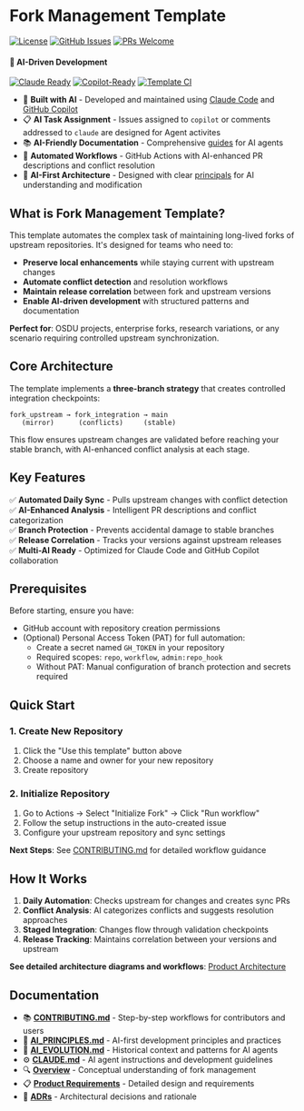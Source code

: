 # Fork Management Template

[![License](https://img.shields.io/badge/License-Apache%202.0-blue.svg)](https://opensource.org/licenses/Apache-2.0)
[![GitHub Issues](https://img.shields.io/github/issues/danielscholl-osdu/osdu-fork-template)](https://github.com/danielscholl-osdu/osdu-fork-template/issues)
[![PRs Welcome](https://img.shields.io/badge/PRs-welcome-brightgreen.svg)](https://github.com/danielscholl-osdu/osdu-fork-template/pulls)


#### 🤖 AI-Driven Development

[![Claude Ready](https://img.shields.io/badge/Claude%20Code-Ready-orange?logo=anthropic)](https://github.com/danielscholl/pr-generator-agent/blob/main/CLAUDE.md)
[![Copilot-Ready](https://img.shields.io/badge/Copilot%20Agent-Ready-8A2BE2?logo=github)](https://github.com/danielscholl-osdu/osdu-fork-template/blob/main/.github/copilot-instructions.md)
[![Template CI](https://img.shields.io/badge/Template%20CI-Active-green?logo=github)](https://github.com/danielscholl-osdu/osdu-fork-template/actions)


- 🤖 **Built with AI** - Developed and maintained using [Claude Code](CLAUDE.md) and [GitHub Copilot](.github/copilot-instructions.md)
- 📋 **AI Task Assignment** - Issues assigned to `copilot` or comments addressed to `claude` are designed for Agent activites
- 📚 **AI-Friendly Documentation** - Comprehensive [guides](CONTRIBUTING.md) for AI agents
- 🔄 **Automated Workflows** - GitHub Actions with AI-enhanced PR descriptions and conflict resolution
- 🎯 **AI-First Architecture** - Designed with clear [principals](AI_PRINCIPLES.md) for AI understanding and modification

## What is Fork Management Template?

This template automates the complex task of maintaining long-lived forks of upstream repositories. It's designed for teams who need to:

- **Preserve local enhancements** while staying current with upstream changes
- **Automate conflict detection** and resolution workflows
- **Maintain release correlation** between fork and upstream versions
- **Enable AI-driven development** with structured patterns and documentation

**Perfect for**: OSDU projects, enterprise forks, research variations, or any scenario requiring controlled upstream synchronization.

## Core Architecture

The template implements a **three-branch strategy** that creates controlled integration checkpoints:

```
fork_upstream → fork_integration → main
   (mirror)      (conflicts)     (stable)
```

This flow ensures upstream changes are validated before reaching your stable branch, with AI-enhanced conflict analysis at each stage.

## Key Features

✅ **Automated Daily Sync** - Pulls upstream changes with conflict detection  
✅ **AI-Enhanced Analysis** - Intelligent PR descriptions and conflict categorization  
✅ **Branch Protection** - Prevents accidental damage to stable branches  
✅ **Release Correlation** - Tracks your versions against upstream releases  
✅ **Multi-AI Ready** - Optimized for Claude Code and GitHub Copilot collaboration

## Prerequisites

Before starting, ensure you have:
- GitHub account with repository creation permissions
- (Optional) Personal Access Token (PAT) for full automation:
  - Create a secret named `GH_TOKEN` in your repository
  - Required scopes: `repo`, `workflow`, `admin:repo_hook`
  - Without PAT: Manual configuration of branch protection and secrets required

## Quick Start

### 1. Create New Repository
1. Click the "Use this template" button above
2. Choose a name and owner for your new repository
3. Create repository

### 2. Initialize Repository
1. Go to Actions → Select "Initialize Fork" → Click "Run workflow"
2. Follow the setup instructions in the auto-created issue
3. Configure your upstream repository and sync settings

**Next Steps**: See [CONTRIBUTING.md](CONTRIBUTING.md) for detailed workflow guidance

## How It Works

1. **Daily Automation**: Checks upstream for changes and creates sync PRs
2. **Conflict Analysis**: AI categorizes conflicts and suggests resolution approaches  
3. **Staged Integration**: Changes flow through validation checkpoints
4. **Release Tracking**: Maintains correlation between your versions and upstream

**See detailed architecture diagrams and workflows**: [Product Architecture](doc/product-architecture.md)

## Documentation

- 📚 **[CONTRIBUTING.md](CONTRIBUTING.md)** - Step-by-step workflows for contributors and users
- 🤖 **[AI_PRINCIPLES.md](AI_PRINCIPLES.md)** - AI-first development principles and practices
- 🧠 **[AI_EVOLUTION.md](AI_EVOLUTION.md)** - Historical context and patterns for AI agents
- ⚙️ **[CLAUDE.md](CLAUDE.md)** - AI agent instructions and development guidelines
- 🔍 **[Overview](doc/overview.md)** - Conceptual understanding of fork management
- 📋 **[Product Requirements](doc/prd.md)** - Detailed design and requirements
- 📖 **[ADRs](doc/adr/)** - Architectural decisions and rationale
